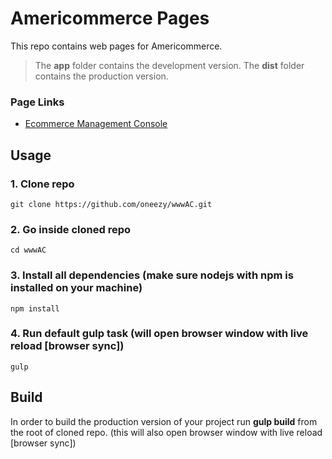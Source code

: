 # Americommerce Pages

This repo contains web pages for Americommerce. 

> The **app** folder contains the development version.
> The **dist** folder contains the production version.

### Page Links

- [Ecommerce Management Console](https://oneezy.github.io/wwwAC/dist/index.html)

## Usage

### 1. Clone repo
```
git clone https://github.com/oneezy/wwwAC.git
```

### 2. Go inside cloned repo
```
cd wwwAC
```

### 3. Install all dependencies (make sure nodejs with npm is installed on your machine)
```
npm install
```

### 4. Run default gulp task (will open browser window with live reload [browser sync])
```
gulp
```

## Build 

In order to build the production version of your project run __gulp build__ from the root of cloned repo. (this will also open browser window with live reload [browser sync])
